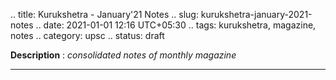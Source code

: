 .. title: Kurukshetra - January'21 Notes
.. slug: kurukshetra-january-2021-notes
.. date: 2021-01-01 12:16 UTC+05:30
.. tags: kurukshetra, magazine, notes
.. category: upsc
.. status: draft

**Description** : *consolidated notes of monthly magazine*

***
<!-- TEASER_END -->